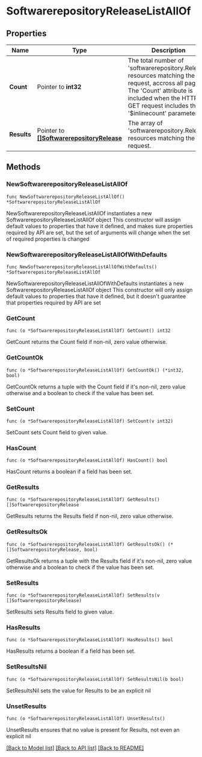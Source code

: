 # SoftwarerepositoryReleaseListAllOf

## Properties

Name | Type | Description | Notes
------------ | ------------- | ------------- | -------------
**Count** | Pointer to **int32** | The total number of &#39;softwarerepository.Release&#39; resources matching the request, accross all pages. The &#39;Count&#39; attribute is included when the HTTP GET request includes the &#39;$inlinecount&#39; parameter. | [optional] 
**Results** | Pointer to [**[]SoftwarerepositoryRelease**](SoftwarerepositoryRelease.md) | The array of &#39;softwarerepository.Release&#39; resources matching the request. | [optional] 

## Methods

### NewSoftwarerepositoryReleaseListAllOf

`func NewSoftwarerepositoryReleaseListAllOf() *SoftwarerepositoryReleaseListAllOf`

NewSoftwarerepositoryReleaseListAllOf instantiates a new SoftwarerepositoryReleaseListAllOf object
This constructor will assign default values to properties that have it defined,
and makes sure properties required by API are set, but the set of arguments
will change when the set of required properties is changed

### NewSoftwarerepositoryReleaseListAllOfWithDefaults

`func NewSoftwarerepositoryReleaseListAllOfWithDefaults() *SoftwarerepositoryReleaseListAllOf`

NewSoftwarerepositoryReleaseListAllOfWithDefaults instantiates a new SoftwarerepositoryReleaseListAllOf object
This constructor will only assign default values to properties that have it defined,
but it doesn't guarantee that properties required by API are set

### GetCount

`func (o *SoftwarerepositoryReleaseListAllOf) GetCount() int32`

GetCount returns the Count field if non-nil, zero value otherwise.

### GetCountOk

`func (o *SoftwarerepositoryReleaseListAllOf) GetCountOk() (*int32, bool)`

GetCountOk returns a tuple with the Count field if it's non-nil, zero value otherwise
and a boolean to check if the value has been set.

### SetCount

`func (o *SoftwarerepositoryReleaseListAllOf) SetCount(v int32)`

SetCount sets Count field to given value.

### HasCount

`func (o *SoftwarerepositoryReleaseListAllOf) HasCount() bool`

HasCount returns a boolean if a field has been set.

### GetResults

`func (o *SoftwarerepositoryReleaseListAllOf) GetResults() []SoftwarerepositoryRelease`

GetResults returns the Results field if non-nil, zero value otherwise.

### GetResultsOk

`func (o *SoftwarerepositoryReleaseListAllOf) GetResultsOk() (*[]SoftwarerepositoryRelease, bool)`

GetResultsOk returns a tuple with the Results field if it's non-nil, zero value otherwise
and a boolean to check if the value has been set.

### SetResults

`func (o *SoftwarerepositoryReleaseListAllOf) SetResults(v []SoftwarerepositoryRelease)`

SetResults sets Results field to given value.

### HasResults

`func (o *SoftwarerepositoryReleaseListAllOf) HasResults() bool`

HasResults returns a boolean if a field has been set.

### SetResultsNil

`func (o *SoftwarerepositoryReleaseListAllOf) SetResultsNil(b bool)`

 SetResultsNil sets the value for Results to be an explicit nil

### UnsetResults
`func (o *SoftwarerepositoryReleaseListAllOf) UnsetResults()`

UnsetResults ensures that no value is present for Results, not even an explicit nil

[[Back to Model list]](../README.md#documentation-for-models) [[Back to API list]](../README.md#documentation-for-api-endpoints) [[Back to README]](../README.md)



